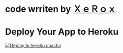 # code wrriten by **[ＸｅＲｏｘ](https://t.me/ImXeRox)⁠⁠⁠⁠**

# Deploy Your App to Heroku

[![Deploy to heroku chacha](https://www.herokucdn.com/deploy/button.svg)](https://dashboard.heroku.com/new?template=https://github.com/rohit99504/CW)

